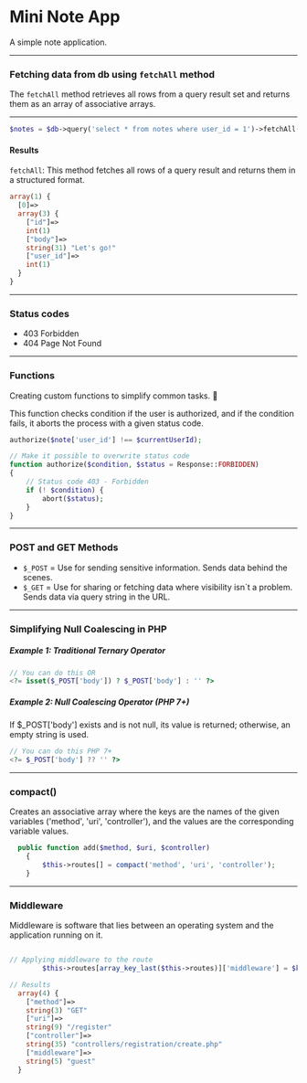 # Mini Note App

A simple note application.

___

### Fetching data from db using `fetchAll` method

The `fetchAll` method retrieves all rows from a query result set and returns them as an array of associative arrays.

___

```php
$notes = $db->query('select * from notes where user_id = 1')->fetchAll();
```

#### Results

`fetchAll`: This method fetches all rows of a query result and returns them in a structured format.

```php
array(1) {
  [0]=>
  array(3) {
    ["id"]=>
    int(1)
    ["body"]=>
    string(31) "Let's go!"
    ["user_id"]=>
    int(1)
  }
}
```

___


### Status codes

- 403 Forbidden
- 404 Page Not Found


___



### Functions

Creating custom functions to simplify common tasks. 📁

This function checks condition if the user is authorized, and if the condition fails, it aborts the process with a given status code. 

```php
authorize($note['user_id'] !== $currentUserId);

// Make it possible to overwrite status code
function authorize($condition, $status = Response::FORBIDDEN)
{
    // Status code 403 - Forbidden
    if (! $condition) {
        abort($status);
    }
}
```


___



### POST and GET Methods

- `$_POST` = Use for sending sensitive information. Sends data behind the scenes.
- `$_GET` = Use for sharing or fetching data where visibility isn´t a problem. Sends data via query string in the URL.

___


### Simplifying Null Coalescing in PHP


##### Example 1: Traditional Ternary Operator
```php
// You can do this OR 
<?= isset($_POST['body']) ? $_POST['body'] : '' ?>
```

##### Example 2: Null Coalescing Operator (PHP 7+)
If $_POST['body'] exists and is not null, its value is returned; otherwise, an empty string is used.

```php
// You can do this PHP 7+
<?= $_POST['body'] ?? '' ?>
```

___


### compact()

Creates an associative array where the keys are the names of the given variables ('method', 'uri', 'controller'), and the values are the corresponding variable values.


```php
  public function add($method, $uri, $controller)
    {
        $this->routes[] = compact('method', 'uri', 'controller');
    }
```

___


### Middleware

Middleware is software that lies between an operating system and the application running on it. 

```php

// Applying middleware to the route
        $this->routes[array_key_last($this->routes)]['middleware'] = $key;

// Results
  array(4) {
    ["method"]=>
    string(3) "GET"
    ["uri"]=>
    string(9) "/register"
    ["controller"]=>
    string(35) "controllers/registration/create.php"
    ["middleware"]=>
    string(5) "guest"
  }

```
